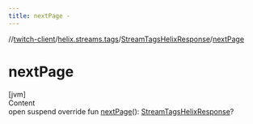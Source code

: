 ```yaml
---
title: nextPage -
---
```

//[twitch-client](../../index.md)/[helix.streams.tags](../index.md)/[StreamTagsHelixResponse](index.md)/[nextPage](next-page.md)



# nextPage  
[jvm]  
Content  
open suspend override fun [nextPage](next-page.md)(): [StreamTagsHelixResponse](index.md)?  



